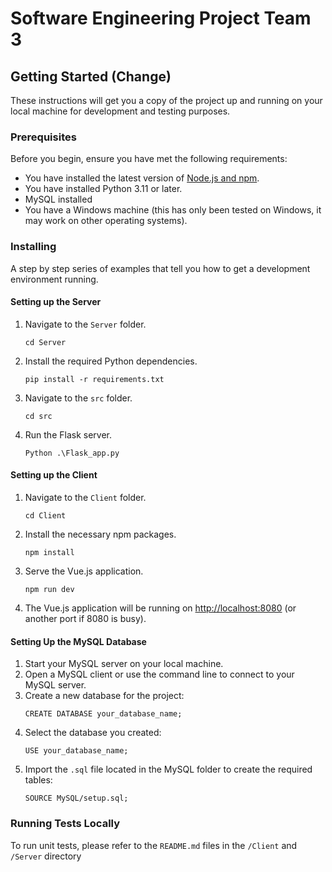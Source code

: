 # Software Engineering Project Team 3

## Getting Started (Change)

These instructions will get you a copy of the project up and running on your local machine for development and testing purposes.

### Prerequisites

Before you begin, ensure you have met the following requirements:
- You have installed the latest version of [Node.js and npm](https://nodejs.org/).
- You have installed Python 3.11 or later.
- MySQL installed
- You have a Windows machine (this has only been tested on Windows, it may work on other operating systems).

### Installing

A step by step series of examples that tell you how to get a development environment running.

#### Setting up the Server

1. Navigate to the `Server` folder.
    ```
    cd Server
    ```
2. Install the required Python dependencies.
    ```
    pip install -r requirements.txt
    ```
3. Navigate to the `src` folder.
    ```
    cd src
    ```
4. Run the Flask server.
    ```
    Python .\Flask_app.py
    ```

#### Setting up the Client

1. Navigate to the `Client` folder.
    ```
    cd Client
    ```
2. Install the necessary npm packages.
    ```
    npm install
    ```
3. Serve the Vue.js application.
    ```
    npm run dev
    ```
4. The Vue.js application will be running on [http://localhost:8080](http://localhost:8080) (or another port if 8080 is busy).

#### Setting Up the MySQL Database

1. Start your MySQL server on your local machine.
2. Open a MySQL client or use the command line to connect to your MySQL server.
3. Create a new database for the project:
    ```
    CREATE DATABASE your_database_name;
    ```
4. Select the database you created:
    ```
    USE your_database_name;
    ```
5. Import the `.sql` file located in the MySQL folder to create the required tables:
    ```
    SOURCE MySQL/setup.sql;
    ```
### Running Tests Locally

To run unit tests, please refer to the `README.md` files in the `/Client` and `/Server` directory